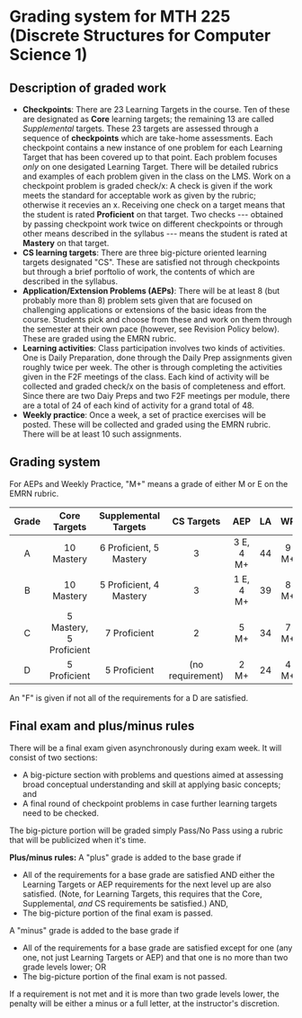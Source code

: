# Grading system for MTH 225 (Discrete Structures for Computer Science 1)

## Description of graded work 

+ **Checkpoints**: There are 23 Learning Targets in the course. Ten of these are designated as **Core** learning targets; the remaining 13 are called *Supplemental* targets. These 23 targets are assessed through a sequence of **checkpoints** which are take-home assessments. Each checkpoint contains a new instance of one problem for each Learning Target that has been covered up to that point. Each problem focuses *only* on one desigated Learning Target. There will be detailed rubrics and examples of each problem given in the class on the LMS. Work on a checkpoint problem is graded check/x: A check is given if the work meets the standard for acceptable work as given by the rubric; otherwise it recevies an x. Receiving one check on a target means that the student is rated **Proficient** on that target. Two checks --- obtained by passing checkpoint work twice on different checkpoints or through other means described in the syllabus --- means the student is rated at **Mastery** on that target. 
+ **CS learning targets**: There are three big-picture oriented learning targets designated "CS". These are satisfied not through checkpoints but through a brief porftolio of work, the contents of which are described in the syllabus. 
+ **Application/Extension Problems (AEPs)**: There will be at least 8 (but probably more than 8) problem sets given that are focused on challenging applications or extensions of the basic ideas from the course. Students pick and choose from these and work on them through the semester at their own pace (however, see Revision Policy below). These are graded using the EMRN rubric. 
+ **Learning activities**: Class participation involves two kinds of activities. One is Daily Preparation, done through the Daily Prep assignments given roughly twice per week. The other is through completing the activities given in the F2F meetings of the class. Each kind of activity will be collected and graded check/x on the basis of completeness and effort. Since there are two Daiy Preps and two F2F meetings per module, there are a total of 24 of each kind of activity for a grand total of 48. 
+ **Weekly practice**: Once a week, a set of practice exercises will be posted. These will be collected and graded using the EMRN rubric. There will be at least 10 such assignments. 

## Grading system

For AEPs and Weekly Practice, "M+" means a grade of either M or E on the EMRN rubric. 


| Grade | Core Targets | Supplemental Targets | CS Targets | AEP | LA | WP | 
|:--: |:--: |:--: |:--: |:--: |:--: |:--: |
A | 10 Mastery | 6 Proficient, 5 Mastery | 3 | 3 E, 4 M+ | 44 | 9 M+ |
B | 10 Mastery | 5 Proficient, 4 Mastery | 3 | 1 E, 4 M+ | 39 | 8 M+ | 
C | 5 Mastery, 5 Proficient | 7 Proficient | 2 | 5 M+ | 34 | 7 M+ | 
D | 5 Proficient | 5 Proficient | (no requirement) | 2 M+ | 24 | 4 M+ | 

An "F" is given if not all of the requirements for a D are satisfied. 

## Final exam and plus/minus rules 

There will be a final exam given asynchronously during exam week. It will consist of two sections: 

+ A big-picture section with problems and questions aimed at assessing broad conceptual understanding and skill at applying basic concepts; and
+ A final round of checkpoint problems in case further learning targets need to be checked. 

The big-picture portion will be graded simply Pass/No Pass using a rubric that will be publicized when it's time. 

**Plus/minus rules:** A "plus" grade is added to the base grade if 

+ All of the requirements for a base grade are satisfied AND either the Learning Targets or AEP requirements for the next level up are also satisfied. (Note, for Learning Targets, this requires that the Core, Supplemental, *and* CS requirements be satisfied.) AND, 
+ The big-picture portion of the final exam is passed. 

A "minus" grade is added to the base grade if

+ All of the requirements for a base grade are satisfied except for one (any one, not just Learning Targets or AEP) and that one is no more than two grade levels lower; OR 
+ The big-picture portion of the final exam is not passed. 

If a requirement is not met and it is more than two grade levels lower, the penalty will be either a minus or a full letter, at the instructor's discretion. 

